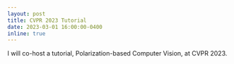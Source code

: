 ```yaml
---
layout: post
title: CVPR 2023 Tutorial
date: 2023-03-01 16:00:00-0400
inline: true
---
```


I will co-host a tutorial, Polarization-based Computer Vision, at CVPR 2023.
